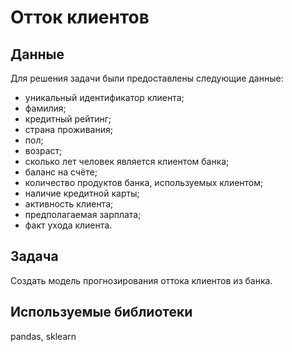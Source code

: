 #  Отток клиентов
## Данные
Для решения задачи были предоставлены следующие данные:
- уникальный идентификатор клиента;
- фамилия;
- кредитный рейтинг;
- страна проживания;
- пол;
- возраст;
- сколько лет человек является клиентом банка;
- баланс на счёте;
- количество продуктов банка, используемых клиентом;
- наличие кредитной карты;
- активность клиента;
- предполагаемая зарплата;
-  факт ухода клиента.

## Задача
Создать модель прогнозирования оттока клиентов из банка.
## Используемые библиотеки
pandas, sklearn